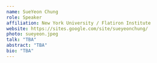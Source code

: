 ```yaml
---
name: SueYeon Chung
role: Speaker
affiliation: New York University / Flatiron Institute
website: https://sites.google.com/site/sueyeonchung/
photo: sueyeon.jpeg
talk: "TBA"
abstract: "TBA"
bio: "TBA"
---
```

